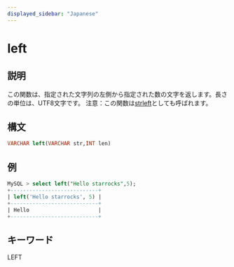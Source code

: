 ```yaml
---
displayed_sidebar: "Japanese"
---
```


# left

## 説明

この関数は、指定された文字列の左側から指定された数の文字を返します。長さの単位は、UTF8文字です。
注意：この関数は[strleft](strleft.md)としても呼ばれます。

## 構文

```SQL
VARCHAR left(VARCHAR str,INT len)
```

## 例

```SQL
MySQL > select left("Hello starrocks",5);
+----------------------------+
| left('Hello starrocks', 5) |
+----------------------------+
| Hello                      |
+----------------------------+
```

## キーワード

LEFT
